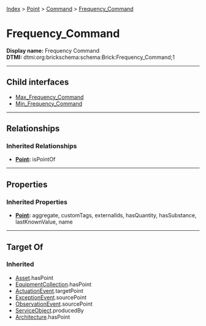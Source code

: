 [Index](../../../index.md) > [Point](../../Point.md) > [Command](../Command.md) > [Frequency_Command](#)
# Frequency_Command

**Display name:** Frequency Command<br />
**DTMI:** dtmi:org:brickschema:schema:Brick:Frequency_Command;1

---

## Child interfaces
* [Max_Frequency_Command](Max_Frequency_Command.md)
* [Min_Frequency_Command](Min_Frequency_Command.md)

---

## Relationships

### Inherited Relationships
* **[Point](../../Point.md):** isPointOf

---

## Properties

### Inherited Properties
* **[Point](../../Point.md):** aggregate, customTags, externalIds, hasQuantity, hasSubstance, lastKnownValue, name

---

## Target Of
### Inherited
* [Asset](../../../Asset/Asset.md).hasPoint
* [EquipmentCollection](../../../Collection/EquipmentCollection.md).hasPoint
* [ActuationEvent](../../../Event/PointEvent/ActuationEvent.md).targetPoint
* [ExceptionEvent](../../../Event/PointEvent/ExceptionEvent.md).sourcePoint
* [ObservationEvent](../../../Event/PointEvent/ObservationEvent.md).sourcePoint
* [ServiceObject](../../../Information/ServiceObject/ServiceObject.md).producedBy
* [Architecture](../../../Space/Architecture/Architecture.md).hasPoint
